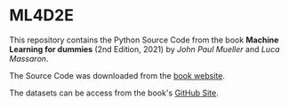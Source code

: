 # ML4D2E

This repository contains the Python Source Code from the book **Machine Learning for dummies** (2nd Edition, 2021) by _John Paul Mueller_ and _Luca Massaron_.

The Source Code was downloaded from the [book website](www.dummies.com/go/machinelearningfd2e).

The datasets can be access from the book's [GitHub Site](https://github.com/lmassaron/datasets).

